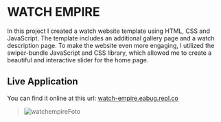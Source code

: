 # WATCH EMPIRE
In this project I created a watch website template using HTML, CSS and JavaScript. The template includes an additional gallery page and a watch description page.
To make the website even more engaging, I utilized the swiper-bundle JavaScript and CSS library, which allowed me to create a beautiful and interactive slider for the home page.

## Live Application
You can find it online at this url: [watch-empire.eabug.repl.co](https://watch-empire.eabug.repl.co)
> ![watchempireFoto](https://user-images.githubusercontent.com/68613907/230782419-443fe6ca-43ea-4b7b-943f-94556688e146.png)


